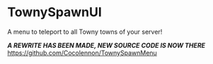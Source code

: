 # TownySpawnUI
A menu to teleport to all Towny towns of your server!

***A REWRITE HAS BEEN MADE, NEW SOURCE CODE IS NOW THERE***
https://github.com/Cocolennon/TownySpawnMenu
